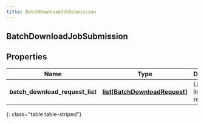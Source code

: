 ```yaml
---
title: BatchDownloadJobSubmission
---
```

## BatchDownloadJobSubmission

## Properties

|Name | Type | Description | Notes|
|------------ | ------------- | ------------- | -------------|
| **batch_download_request_list** | [**list[BatchDownloadRequest]**](BatchDownloadRequest.html) | List of items requested | |
{: class="table table-striped"}


